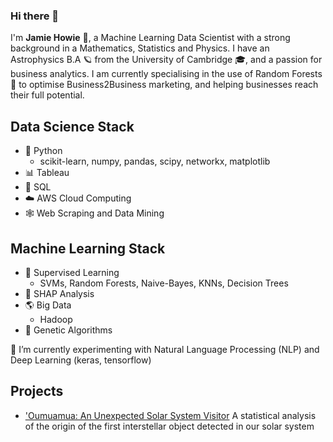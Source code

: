 ### Hi there 👋


I'm **Jamie Howie** 🥑, a Machine Learning Data Scientist with a strong background in a Mathematics, Statistics and Physics. I have an Astrophysics B.A 🪐 from the University of Cambridge 🎓, and a passion for business analytics. I am currently specialising in the use of Random Forests 🌲 to optimise Business2Business marketing, and helping businesses reach their full potential.

## Data Science Stack

- 🐍 Python
  - scikit-learn, numpy, pandas, scipy, networkx, matplotlib
- 📊 Tableau
- 📂 SQL
- ☁️ AWS Cloud Computing
- 🕸️ Web Scraping and Data Mining

## Machine Learning Stack

- 👀 Supervised Learning
  - SVMs, Random Forests, Naive-Bayes, KNNs, Decision Trees
- 🎲 SHAP Analysis
- 🌎 Big Data
  - Hadoop
- 🧬 Genetic Algorithms

🌱 I’m currently experimenting with Natural Language Processing (NLP) and Deep Learning (keras, tensorflow)

## Projects
- ['Oumuamua: An Unexpected Solar System Visitor](https://nbviewer.org/github/JamieH13/Oumuamua/blob/main/%27Oumuamua%20An%20Unexpected%20Solar%20System%20Visitor.pdf)
A statistical analysis of the origin of the first interstellar object detected in our solar system




<!--
**JamieH13/JamieH13** is ca ✨ _special_ ✨ repository because its `README.md` (this file) appears on your GitHub profile.

## Projects

Here are some ideas to get you started:

- 🔭 I’m currently working on ...
- 🌱 I’m currently learning ...
- 👯 I’m looking to collaborate on ...
- 🤔 I’m looking for help with ...
- 💬 Ask me about ...
- 📫 How to reach me: ...
- 😄 Pronouns: ...
- ⚡ Fun fact: ...
-->
